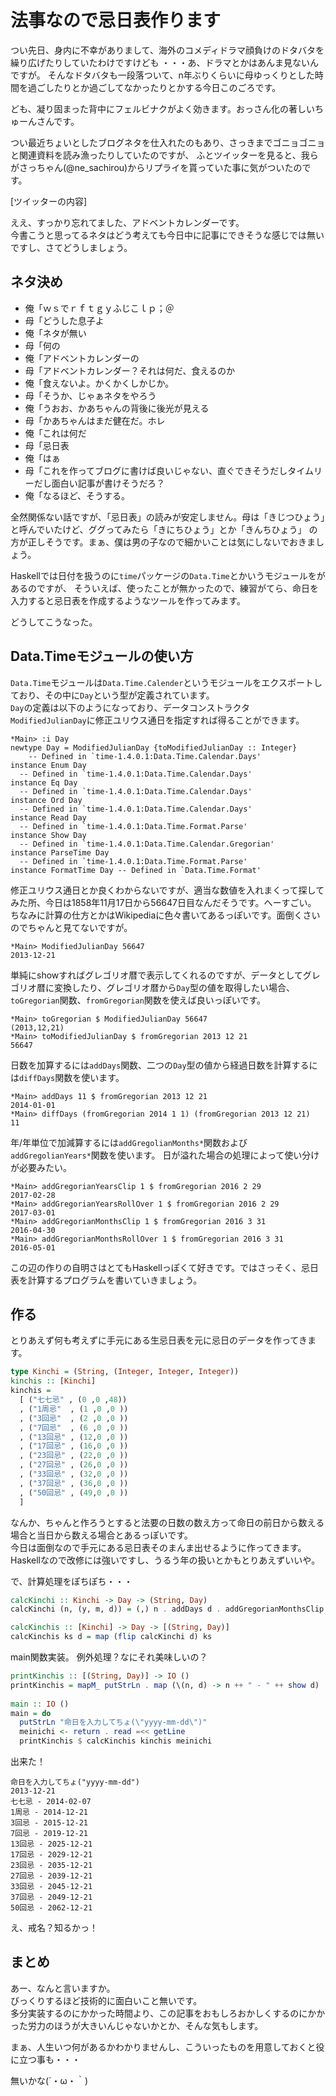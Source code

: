 法事なので忌日表作ります
=================================================

つい先日、身内に不幸がありまして、海外のコメディドラマ顔負けのドタバタを繰り広げたりしていたわけですけども
・・・あ、ドラマとかはあんま見ないんですが。
そんなドタバタも一段落ついて、n年ぶりくらいに母ゆっくりとした時間を過ごしたりとか過ごしてなかったりとかする今日このごろです。

ども、凝り固まった背中にフェルビナクがよく効きます。おっさん化の著しいちゅーんさんです。  

つい最近ちょいとしたブログネタを仕入れたのもあり、さっきまでゴニョゴニョと関連資料を読み漁ったりしていたのですが、
ふとツイッターを見ると、我らがさっちゃん(@ne_sachirou)からリプライを貰っていた事に気がついたのです。

[ツイッターの内容]

ええ、すっかり忘れてました、アドベントカレンダーです。  
今書こうと思ってるネタはどう考えても今日中に記事にできそうな感じでは無いですし、さてどうしましょう。

ネタ決め
-------------------------------------------------

* 俺「ｗｓでｒｆｔｇｙふじこｌｐ；＠
* 母「どうした息子よ
* 俺「ネタが無い
* 母「何の
* 俺「アドベントカレンダーの
* 母「アドベントカレンダー？それは何だ、食えるのか
* 俺「食えないよ。かくかくしかじか。
* 母「そうか、じゃぁネタをやろう
* 俺「うおお、かあちゃんの背後に後光が見える
* 母「かあちゃんはまだ健在だ。ホレ
* 俺「これは何だ
* 母「忌日表
* 俺「はぁ
* 母「これを作ってブログに書けば良いじゃない、直ぐできそうだしタイムリーだし面白い記事が書けそうだろ？
* 俺「なるほど、そうする。

全然関係ない話ですが、「忌日表」の読みが安定しません。母は「きじつひょう」と呼んでいたけど、ググってみたら「きにちひょう」とか「きんちひょう」
の方が正しそうです。まぁ、僕は男の子なので細かいことは気にしないでおきましょう。

Haskellでは日付を扱うのに`time`パッケージの`Data.Time`とかいうモジュールをがあるのですが、
そういえば、使ったことが無かったので、練習がてら、命日を入力すると忌日表を作成するようなツールを作ってみます。

どうしてこうなった。

Data.Timeモジュールの使い方
-------------------------------------------------

`Data.Time`モジュールは`Data.Time.Calender`というモジュールをエクスポートしており、その中に`Day`という型が定義されています。  
`Day`の定義は以下のようになっており、データコンストラクタ`ModifiedJulianDay`に修正ユリウス通日を指定すれば得ることができます。

```
*Main> :i Day
newtype Day = ModifiedJulianDay {toModifiedJulianDay :: Integer}
  	-- Defined in `time-1.4.0.1:Data.Time.Calendar.Days'
instance Enum Day
  -- Defined in `time-1.4.0.1:Data.Time.Calendar.Days'
instance Eq Day
  -- Defined in `time-1.4.0.1:Data.Time.Calendar.Days'
instance Ord Day
  -- Defined in `time-1.4.0.1:Data.Time.Calendar.Days'
instance Read Day
  -- Defined in `time-1.4.0.1:Data.Time.Format.Parse'
instance Show Day
  -- Defined in `time-1.4.0.1:Data.Time.Calendar.Gregorian'
instance ParseTime Day
  -- Defined in `time-1.4.0.1:Data.Time.Format.Parse'
instance FormatTime Day -- Defined in `Data.Time.Format'
```

修正ユリウス通日とか良くわからないですが、適当な数値を入れまくって探してみた所、今日は1858年11月17日から56647日目なんだそうです。へーすごい。  
ちなみに計算の仕方とかはWikipediaに色々書いてあるっぽいです。面倒くさいのでちゃんと見てないですが。

```
*Main> ModifiedJulianDay 56647
2013-12-21
```

単純にshowすればグレゴリオ暦で表示してくれるのですが、データとしてグレゴリオ暦に変換したり、グレゴリオ暦から`Day`型の値を取得したい場合、
`toGregorian`関数、`fromGregorian`関数を使えば良いっぽいです。

```
*Main> toGregorian $ ModifiedJulianDay 56647
(2013,12,21)
*Main> toModifiedJulianDay $ fromGregorian 2013 12 21
56647
```

日数を加算するには`addDays`関数、二つの`Day`型の値から経過日数を計算するには`diffDays`関数を使います。

```
*Main> addDays 11 $ fromGregorian 2013 12 21
2014-01-01
*Main> diffDays (fromGregorian 2014 1 1) (fromGregorian 2013 12 21)
11
```

年/年単位で加減算するには`addGregolianMonths*`関数および`addGregolianYears*`関数を使います。
日が溢れた場合の処理によって使い分けが必要みたい。

```
*Main> addGregorianYearsClip 1 $ fromGregorian 2016 2 29
2017-02-28
*Main> addGregorianYearsRollOver 1 $ fromGregorian 2016 2 29
2017-03-01
*Main> addGregorianMonthsClip 1 $ fromGregorian 2016 3 31
2016-04-30
*Main> addGregorianMonthsRollOver 1 $ fromGregorian 2016 3 31
2016-05-01
```

この辺の作りの自明さはとてもHaskellっぽくて好きです。ではさっそく、忌日表を計算するプログラムを書いていきましょう。

作る
-------------------------------------------------

とりあえず何も考えずに手元にある生忌日表を元に忌日のデータを作ってきます。

```haskell
type Kinchi = (String, (Integer, Integer, Integer))
kinchis :: [Kinchi]
kinchis =
  [ ("七七忌" , (0 ,0 ,48))
  , ("1周忌"  , (1 ,0 ,0 ))
  , ("3回忌"  , (2 ,0 ,0 ))
  , ("7回忌"  , (6 ,0 ,0 ))
  , ("13回忌" , (12,0 ,0 ))
  , ("17回忌" , (16,0 ,0 ))
  , ("23回忌" , (22,0 ,0 ))
  , ("27回忌" , (26,0 ,0 ))
  , ("33回忌" , (32,0 ,0 ))
  , ("37回忌" , (36,0 ,0 ))
  , ("50回忌" , (49,0 ,0 ))
  ]
```

なんか、ちゃんと作ろうとすると法要の日数の数え方って命日の前日から数える場合と当日から数える場合とあるっぽいです。  
今日は面倒なので手元にある忌日表そのまんま出せるように作ってきます。Haskellなので改修には強いですし、うるう年の扱いとかもとりあえずいいや。

で、計算処理をぽちぽち・・・

```haskell
calcKinchi :: Kinchi -> Day -> (String, Day)
calcKinchi (n, (y, m, d)) = (,) n . addDays d . addGregorianMonthsClip m . addGregorianYearsClip y

calcKinchis :: [Kinchi] -> Day -> [(String, Day)]
calcKinchis ks d = map (flip calcKinchi d) ks
```

main関数実装。
例外処理？なにそれ美味しいの？

```haskell
printKinchis :: [(String, Day)] -> IO ()
printKinchis = mapM_ putStrLn . map (\(n, d) -> n ++ " - " ++ show d)
  
main :: IO ()
main = do
  putStrLn "命日を入力してちょ(\"yyyy-mm-dd\")"
  meinichi <- return . read =<< getLine
  printKinchis $ calcKinchis kinchis meinichi
```

出来た！ 

```
命日を入力してちょ("yyyy-mm-dd")
2013-12-21
七七忌 - 2014-02-07
1周忌 - 2014-12-21
3回忌 - 2015-12-21
7回忌 - 2019-12-21
13回忌 - 2025-12-21
17回忌 - 2029-12-21
23回忌 - 2035-12-21
27回忌 - 2039-12-21
33回忌 - 2045-12-21
37回忌 - 2049-12-21
50回忌 - 2062-12-21
```

え、戒名？知るかっ！

まとめ
-------------------------------------------------

あー、なんと言いますか。  
びっくりするほど技術的に面白いこと無いです。  
多分実装するのにかかった時間より、この記事をおもしろおかしくするのにかかった労力のほうが大きいんじゃないかとか、そんな気もします。

まぁ、人生いつ何があるかわかりませんし、こういったものを用意しておくと役に立つ事も・・・

無いかな(´・ω・｀)
